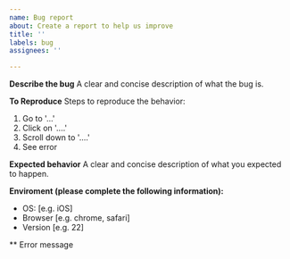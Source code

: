 ```yaml
---
name: Bug report
about: Create a report to help us improve
title: ''
labels: bug
assignees: ''

---
```


<!--
First Of All, Thanks for your contribution.

It's an open source project, I share my free time here and in others [open source projects](https://tiagoporto.github.io).

Maybe I'll take time until I close this issue. Please, don't get discouraged, your contribution will turn it in a better project.

To help me close this bug fast, please provide some useful info.
-->

**Describe the bug**
A clear and concise description of what the bug is.

**To Reproduce**
Steps to reproduce the behavior:
1. Go to '...'
2. Click on '....'
3. Scroll down to '....'
4. See error

**Expected behavior**
A clear and concise description of what you expected to happen.

**Enviroment (please complete the following information):**
 - OS: [e.g. iOS]
 - Browser [e.g. chrome, safari]
 - Version [e.g. 22]

** Error message
  ```
  ```
